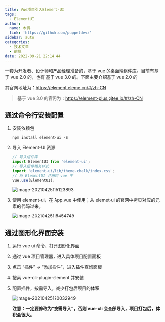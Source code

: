 ```yaml
---
title: Vue项目引入Element-UI
tags:
  - ElementUI
author:
  name: 木偶
  link: 'https://github.com/puppetdevz'
sidebar: auto
categories:
  - 技术文章
  - 前端
date: 2022-09-21 22:14:44
---
```

一套为开发者、设计师和产品经理准备的，基于 vue 的桌面端组件库。目前有基于 vue 2.0 的，也有 基于 vue 3.0 的。下面主要介绍基于 vue 2.0 的

其官网地址为：https://element.eleme.cn/#/zh-CN

> 基于 vue 3.0 的官网为：https://element-plus.gitee.io/#/zh-CN

## 通过命令行安装配置

1. 安装依赖包

   ```shell
   npm install element-ui -S
   ```

2. 导入 Element-UI 资源

   ```js
   // 导入组件库
   import ElementUI from 'element-ui';
   // 导入组件相关样式
   import 'element-ui/lib/theme-chalk/index.css';
   // 将 ElementUI 注册到 vue 中
   Vue.use(ElementUI);
   ```

   ![image-20210425115123893](https://oss.puppetdev.top/image/note/3beabd4a0d41ca69c14a7a846cf50eff.png)

3. 使用 element-ui，在 App.vue 中使用；从 elemet-ui 的官网中拷贝对应的元素的代码过来。

   ![image-20210425115454749](https://oss.puppetdev.top/image/note/40dccbfcca8e6be55b49ece6802a5fd8.png)

## 通过图形化界面安装

1. 运行 vue ui 命令，打开图形化界面

2. 通过 vue 项目管理器，进入具体项目配置面板

3. 点击 “插件” -> “添加插件”，进入插件查询面板

4. 搜索 vue-cli-plugin-element 并安装

5. 配置插件，按需导入，减少打包后项目的体积

   ![image-20210425120032949](https://oss.puppetdev.top/image/note/e7eca2c3516e495a4eb12d09339e7915.png)

   **注意：一定要修改为“按需导入”，否则 vue-cli 会全部导入，项目打包后，体积会很大。**